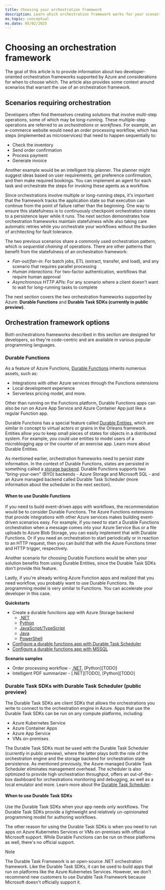 ```yaml
---
title: Choosing your orchestration framework
description: Learn which orchestration framework works for your scenario.
ms.topic: conceptual
ms.date: 05/02/2025
---
```


# Choosing an orchestration framework

The goal of this article is to provide information about two developer-oriented orchestration frameworks supported by Azure and considerations for when to choose which. The article also provides some context around scenarios that warrant the use of an orchestration framework. 

## Scenarios requiring orchestration 
Developers often find themselves creating solutions that involve multi-step operations, some of which may be long-running. These multiple-step operations are referred to as *orchestrations* or *workflows*. For example, an e-commerce website would need an order processing workflow, which has steps (implemented as microservices) that need to happen sequentially to:
- Check the inventory
- Send order confirmation
- Process payment
- Generate invoice

Another example would be an intelligent trip planner. The planner might suggest ideas based on user requirements, get preference confirmation, and then make required bookings. You can implement an agent for each task and orchestrate the steps for invoking these agents as a workflow.

Since orchestrations involve multiple or long-running steps, it's important that the framework tracks the application state so that execution can continue from the point of failure rather than the beginning. One way to ensure this statefulness is to continuously checkpoint orchestration states to a persistence layer while it runs. The next section demonstrates how orchestration frameworks maintain statefulness while also taking care automatic retries while you orchestrate your workflows without the burden of architecting for fault tolerance. 

The two previous scenarios share a commonly used orchestration pattern, which is *sequential chaining* of operations. There are other patterns that benefit from the statefulness of an orchestration framework: 
- *Fan-out/fan-in*: For batch jobs, ETL (extract, transfer, and load), and any scenario that requires parallel processing 
- *Human interactions*: For two-factor authentication, workflows that require human approval 
- *Asynchronous HTTP APIs*: For any scenario where a client doesn't want to wait for long-running tasks to complete 

The next section covers the two orchestration frameworks supported by Azure: **Durable Functions** and **Durable Task SDKs (currently in public preview)**. 

## Orchestration framework options 
Both orchestrations frameworks described in this section are designed for developers, so they're code-centric and are available in various popular programming languages. 

### Durable Functions 
As a feature of Azure Functions, [Durable Functions](../durable-functions-overview.md) inherits numerous assets, such as:
- Integrations with other Azure services through the Functions extensions
- Local development experience
- Serverless pricing model, and more. 

Other than running on the Functions platform, Durable Functions apps can also be run on Azure App Service and Azure Container App just like a regular Function app. 

Durable Functions has a special feature called [Durable Entities](../durable-functions-entities.md), which are similar in concept to virtual actors or grains in the Orleans framework. Entities allow you to keep small pieces of states for objects in a distributed system. For example, you could use entities to model users of a microblogging app or the counter of an exercise app. Learn more about Durable Entities. 

As mentioned earlier, orchestration frameworks need to persist state information. In the context of Durable Functions, states are persisted in something called a [storage backend](../durable-functions-storage-providers.md). Durable Functions supports two "bring-your-own" (BYO) backends - Azure Storage and Microsoft SQL - and an Azure managed backend called Durable Task Scheduler (more information about the scheduler in the next section). 

#### When to use Durable Functions
If you need to build event-driven apps with workflows, the recommendation would be to consider Durable Functions. The Azure Functions extensions that provide integrations with other Azure services makes building event-driven scenarios easy. For example, if you need to start a Durable Functions orchestration when a message comes into your Azure Service Bus or a file uploads to Azure Blob Storage, you can easily implement that with Durable Functions. Or if you need an orchestration to start periodically or in reaction to an HTTP request, then you can build that with the Azure Functions timer and HTTP trigger, respectively. 

Another scenario for choosing Durable Functions would be when your solution benefits from using Durable Entities, since the Durable Task SDKs don't provide this feature. 

Lastly, if you're already writing Azure Function apps and realized that you need workflow, you probably want to use Durable Functions. Its programming model is very similar to Functions. You can accelerate your developer in this case. 

**Quickstarts** 
- Create a durable functions app with Azure Storage backend
    - [.NET](../durable-functions-isolated-create-first-csharp.md)
    - [Python](../quickstart-python-vscode.md)
    - [JavaScript/TypeScript](../quickstart-js-vscode.md)
    - [Java](../quickstart-java.md)
    - [PowerShell](../quickstart-powershell-vscode.md)
- [Configure a durable functions app with Durable Task Scheduler](./quickstart-durable-task-scheduler.md)
- [Configure a durable functions app with MSSQL](../quickstart-mssql.md)

**Scenario samples**
- Order processing workflow - [.NET](/samples/azure-samples/durable-functions-order-processing/durable-func-order-processing/), [Python][TODO]
- Intelligent PDF summarizer - [.NET][TODO], [Python][TODO]

### Durable Task SDKs with Durable Task Scheduler (public preview)
The Durable Task SDKs are client SDKs that allows the orchestrations you write to connect to the orchestration engine in Azure. Apps that use the Durable Task SDKs can be run on any compute platforms, including:
- Azure Kubernetes Service
- Azure Container Apps
- Azure App Service
- VMs on-premises

The Durable Task SDKs must be used with the Durable Task Scheduler (currently in public preview), where the latter plays both the role of the orchestration engine and the storage backend for orchestration state persistence. As mentioned previously, the Azure-managed Durable Task Scheduler eliminates management overhead. The scheduler is also optimized to provide high orchestration throughput, offers an out-of-the-box dashboard for orchestrations monitoring and debugging, as well as a local emulator and more. Learn more about the [Durable Task Scheduler](./durable-task-scheduler.md). 

#### When to use Durable Task SDKs
Use the Durable Task SDKs when your app needs only workflows. The Durable Task SDKs provide a lightweight and relatively un-opinionated programming model for authoring workflows. 

The other reason for using the Durable Task SDKs is when you need to run apps on Azure Kubernetes Services or VMs on-premises with official Microsoft support. While Durable Functions can be run on these platforms as well, there's no official support. 

<!-- uncomment in quickstart PR 
**Quickstarts** 
- [.NET][TODO]
- [Python][TODO]
- [Java][TODO] 
-->

> [!NOTE]
> The Durable Task Framework is an open-source .NET orchestration framework. Like the Durable Task SDKs, it can be used to build apps that run on platforms like the Azure Kubernetes Services. However, we don't recommend new customers to use Durable Task Framework because Microsoft doesn't officially support it. 






